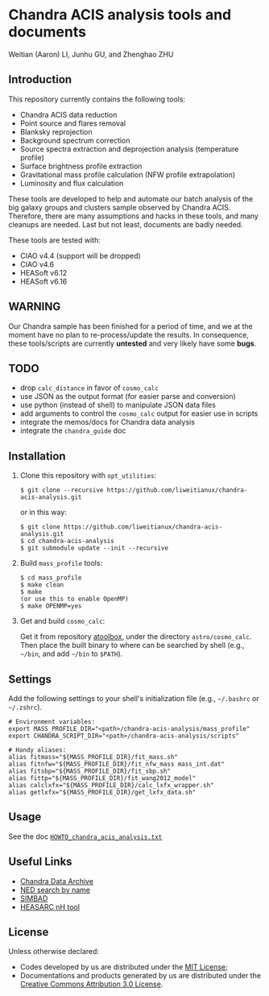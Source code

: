 Chandra ACIS analysis tools and documents
=========================================

Weitian (Aaron) LI, Junhu GU, and Zhenghao ZHU


Introduction
------------
This repository currently contains the following tools:
+ Chandra ACIS data reduction
+ Point source and flares removal
+ Blanksky reprojection
+ Background spectrum correction
+ Source spectra extraction and deprojection analysis (temperature profile)
+ Surface brightness profile extraction
+ Gravitational mass profile calculation (NFW profile extrapolation)
+ Luminosity and flux calculation

These tools are developed to help and automate our batch analysis of the
big galaxy groups and clusters sample observed by Chandra ACIS.
Therefore, there are many assumptions and hacks in these tools, and many
cleanups are needed.  Last but not least, documents are badly needed.

These tools are tested with:
+ CIAO v4.4 (support will be dropped)
+ CIAO v4.6
+ HEASoft v6.12
+ HEASoft v6.16


WARNING
-------
Our Chandra sample has been finished for a period of time, and we at the moment
have no plan to re-process/update the results.
In consequence, these tools/scripts are currently **untested** and very likely have
some **bugs**.


TODO
----
+ drop ``calc_distance`` in favor of ``cosmo_calc``
+ use JSON as the output format (for easier parse and conversion)
+ use python (instead of shell) to manipulate JSON data files
+ add arguments to control the ``cosmo_calc`` output for easier use in scripts
+ integrate the memos/docs for Chandra data analysis
+ integrate the ``chandra_guide`` doc


Installation
------------
1. Clone this repository with ``opt_utilities``:

   ```
   $ git clone --recursive https://github.com/liweitianux/chandra-acis-analysis.git
   ```

   or in this way:

   ```
   $ git clone https://github.com/liweitianux/chandra-acis-analysis.git
   $ cd chandra-acis-analysis
   $ git submodule update --init --recursive
   ```

2. Build ``mass_profile`` tools:

   ```
   $ cd mass_profile
   $ make clean
   $ make
   (or use this to enable OpenMP)
   $ make OPENMP=yes
   ```

3. Get and build ``cosmo_calc``:

   Get it from repository [atoolbox](https://github.com/liweitianux/atoolbox),
   under the directory ``astro/cosmo_calc``.
   Then place the built binary to where can be searched by shell
   (e.g., ``~/bin``, and add ``~/bin`` to ``$PATH``).


Settings
--------
Add the following settings to your shell's initialization file
(e.g., ``~/.bashrc`` or ``~/.zshrc``).
```
# Environment variables:
export MASS_PROFILE_DIR="<path>/chandra-acis-analysis/mass_profile"
export CHANDRA_SCRIPT_DIR="<path>/chandra-acis-analysis/scripts"

# Handy aliases:
alias fitmass="${MASS_PROFILE_DIR}/fit_mass.sh"
alias fitnfw="${MASS_PROFILE_DIR}/fit_nfw_mass mass_int.dat"
alias fitsbp="${MASS_PROFILE_DIR}/fit_sbp.sh"
alias fittp="${MASS_PROFILE_DIR}/fit_wang2012_model"
alias calclxfx="${MASS_PROFILE_DIR}/calc_lxfx_wrapper.sh"
alias getlxfx="${MASS_PROFILE_DIR}/get_lxfx_data.sh"
```


Usage
-----
See the doc [``HOWTO_chandra_acis_analysis.txt``](HOWTO_chandra_acis_analysis.txt)


Useful Links
------------
* [Chandra Data Archive](http://cda.harvard.edu/chaser/)
* [NED search by name](http://ned.ipac.caltech.edu/forms/byname.html)
* [SIMBAD](http://simbad.u-strasbg.fr/simbad/)
* [HEASARC nH tool](https://heasarc.gsfc.nasa.gov/cgi-bin/Tools/w3nh/w3nh.pl)


License
-------
Unless otherwise declared:

* Codes developed by us are distributed under the
  [MIT License](https://opensource.org/licenses/MIT);
* Documentations and products generated by us are distributed under the
  [Creative Commons Attribution 3.0 License](https://creativecommons.org/licenses/by/3.0/us/deed.en_US).
